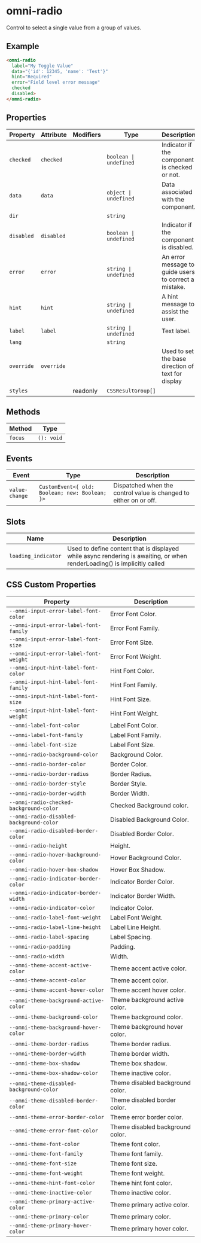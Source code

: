 # omni-radio

Control to select a single value from a group of values.

## Example

```html
<omni-radio
  label="My Toggle Value"
  data="{'id': 12345, 'name': 'Test'}"
  hint="Required"
  error="Field level error message"
  checked
  disabled>
</omni-radio>
```

## Properties

| Property   | Attribute  | Modifiers | Type                   | Description                                      |
|------------|------------|-----------|------------------------|--------------------------------------------------|
| `checked`  | `checked`  |           | `boolean \| undefined` | Indicator if the component is checked or not.    |
| `data`     | `data`     |           | `object \| undefined`  | Data associated with the component.              |
| `dir`      |            |           | `string`               |                                                  |
| `disabled` | `disabled` |           | `boolean \| undefined` | Indicator if the component is disabled.          |
| `error`    | `error`    |           | `string \| undefined`  | An error message to guide users to correct a mistake. |
| `hint`     | `hint`     |           | `string \| undefined`  | A hint message to assist the user.               |
| `label`    | `label`    |           | `string \| undefined`  | Text label.                                      |
| `lang`     |            |           | `string`               |                                                  |
| `override` | `override` |           |                        | Used to set the base direction of text for display |
| `styles`   |            | readonly  | `CSSResultGroup[]`     |                                                  |

## Methods

| Method  | Type       |
|---------|------------|
| `focus` | `(): void` |

## Events

| Event          | Type                                           | Description                                      |
|----------------|------------------------------------------------|--------------------------------------------------|
| `value-change` | `CustomEvent<{ old: Boolean; new: Boolean; }>` | Dispatched when the control value is changed to either on or off. |

## Slots

| Name                | Description                                      |
|---------------------|--------------------------------------------------|
| `loading_indicator` | Used to define content that is displayed while async rendering is awaiting, or when renderLoading() is implicitly called |

## CSS Custom Properties

| Property                                 | Description                      |
|------------------------------------------|----------------------------------|
| `--omni-input-error-label-font-color`    | Error Font Color.                |
| `--omni-input-error-label-font-family`   | Error Font Family.               |
| `--omni-input-error-label-font-size`     | Error Font Size.                 |
| `--omni-input-error-label-font-weight`   | Error Font Weight.               |
| `--omni-input-hint-label-font-color`     | Hint Font Color.                 |
| `--omni-input-hint-label-font-family`    | Hint Font Family.                |
| `--omni-input-hint-label-font-size`      | Hint Font Size.                  |
| `--omni-input-hint-label-font-weight`    | Hint Font Weight.                |
| `--omni-label-font-color`                | Label Font Color.                |
| `--omni-label-font-family`               | Label Font Family.               |
| `--omni-label-font-size`                 | Label Font Size.                 |
| `--omni-radio-background-color`          | Background Color.                |
| `--omni-radio-border-color`              | Border Color.                    |
| `--omni-radio-border-radius`             | Border Radius.                   |
| `--omni-radio-border-style`              | Border Style.                    |
| `--omni-radio-border-width`              | Border Width.                    |
| `--omni-radio-checked-background-color`  | Checked Background color.        |
| `--omni-radio-disabled-background-color` | Disabled Background Color.       |
| `--omni-radio-disabled-border-color`     | Disabled Border Color.           |
| `--omni-radio-height`                    | Height.                          |
| `--omni-radio-hover-background-color`    | Hover Background Color.          |
| `--omni-radio-hover-box-shadow`          | Hover Box Shadow.                |
| `--omni-radio-indicator-border-color`    | Indicator Border Color.          |
| `--omni-radio-indicator-border-width`    | Indicator Border Width.          |
| `--omni-radio-indicator-color`           | Indicator Color.                 |
| `--omni-radio-label-font-weight`         | Label Font Weight.               |
| `--omni-radio-label-line-height`         | Label Line Height.               |
| `--omni-radio-label-spacing`             | Label Spacing.                   |
| `--omni-radio-padding`                   | Padding.                         |
| `--omni-radio-width`                     | Width.                           |
| `--omni-theme-accent-active-color`       | Theme accent active color.       |
| `--omni-theme-accent-color`              | Theme accent color.              |
| `--omni-theme-accent-hover-color`        | Theme accent hover color.        |
| `--omni-theme-background-active-color`   | Theme background active color.   |
| `--omni-theme-background-color`          | Theme background color.          |
| `--omni-theme-background-hover-color`    | Theme background hover color.    |
| `--omni-theme-border-radius`             | Theme border radius.             |
| `--omni-theme-border-width`              | Theme border width.              |
| `--omni-theme-box-shadow`                | Theme box shadow.                |
| `--omni-theme-box-shadow-color`          | Theme inactive color.            |
| `--omni-theme-disabled-background-color` | Theme disabled background color. |
| `--omni-theme-disabled-border-color`     | Theme disabled border color.     |
| `--omni-theme-error-border-color`        | Theme error border color.        |
| `--omni-theme-error-font-color`          | Theme disabled background color. |
| `--omni-theme-font-color`                | Theme font color.                |
| `--omni-theme-font-family`               | Theme font family.               |
| `--omni-theme-font-size`                 | Theme font size.                 |
| `--omni-theme-font-weight`               | Theme font weight.               |
| `--omni-theme-hint-font-color`           | Theme hint font color.           |
| `--omni-theme-inactive-color`            | Theme inactive color.            |
| `--omni-theme-primary-active-color`      | Theme primary active color.      |
| `--omni-theme-primary-color`             | Theme primary color.             |
| `--omni-theme-primary-hover-color`       | Theme primary hover color.       |
